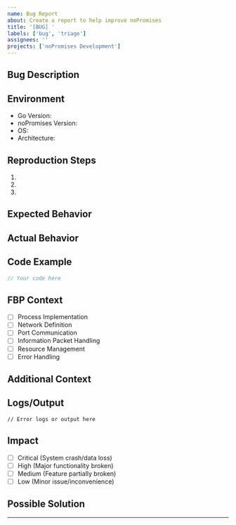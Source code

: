 ```yaml
---
name: Bug Report
about: Create a report to help improve noPromises
title: '[BUG] '
labels: ['bug', 'triage']
assignees: ''
projects: ['noPromises Development']
---
```


## Bug Description
<!-- A clear and concise description of what the bug is. -->

## Environment
- Go Version: <!-- e.g., 1.21.0 -->
- noPromises Version: <!-- e.g., v0.1.0 -->
- OS: <!-- e.g., Ubuntu 22.04 -->
- Architecture: <!-- e.g., amd64 -->

## Reproduction Steps
1. <!-- First Step -->
2. <!-- Second Step -->
3. <!-- And so on... -->

## Expected Behavior
<!-- What you expected to happen -->

## Actual Behavior
<!-- What actually happened -->

## Code Example
<!-- If applicable, add a minimal code example that demonstrates the issue -->
```go
// Your code here
```

## FBP Context
<!-- Please check any that apply -->
- [ ] Process Implementation
- [ ] Network Definition
- [ ] Port Communication
- [ ] Information Packet Handling
- [ ] Resource Management
- [ ] Error Handling

## Additional Context
<!-- Add any other context about the problem here -->

## Logs/Output
<!-- If applicable, add relevant logs or error output -->
```
// Error logs or output here
```

## Impact
<!-- Please check one -->
- [ ] Critical (System crash/data loss)
- [ ] High (Major functionality broken)
- [ ] Medium (Feature partially broken)
- [ ] Low (Minor issue/inconvenience)

## Possible Solution
<!-- Optional: If you have any ideas about how to fix this -->

---

